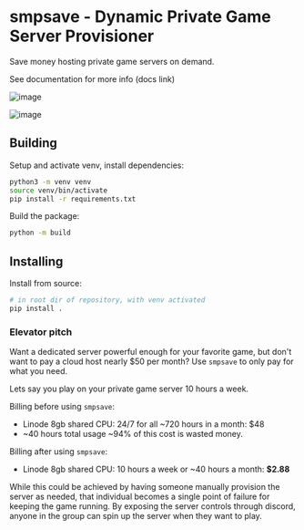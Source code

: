 # smpsave - Dynamic Private Game Server Provisioner
Save money hosting private game servers on demand.

See documentation for more info (docs link)

![image](https://github.com/tbeeck/smpsave/assets/15240347/824f87da-94ff-46f2-b827-1da16da6cb7d)

![image](https://github.com/tbeeck/smpsave/assets/15240347/cdbd1bde-6624-4c5e-88e3-e887878b3fb9)

## Building
Setup and activate venv, install dependencies:
```bash
python3 -m venv venv
source venv/bin/activate
pip install -r requirements.txt
```

Build the package:
```bash
python -m build
```

## Installing
Install from source:
```bash
# in root dir of repository, with venv activated
pip install .
```

### Elevator pitch
Want a dedicated server powerful enough for your favorite game, but don't want to pay a cloud host
nearly $50 per month? Use `smpsave` to only pay for what you need.

Lets say you play on your private game server 10 hours a week.

Billing before using `smpsave`: 
* Linode 8gb shared CPU: 24/7 for all ~720 hours in a month: $48
* ~40 hours total usage ~94% of this cost is wasted money.

Billing after using `smpsave`:
* Linode 8gb shared CPU: 10 hours a week or ~40 hours a month: **$2.88**

While this could be achieved by having someone manually provision the server as needed, that individual becomes a single point of failure for keeping the game running. By exposing the server controls through discord, anyone in the group can spin up the server when they want to play.
